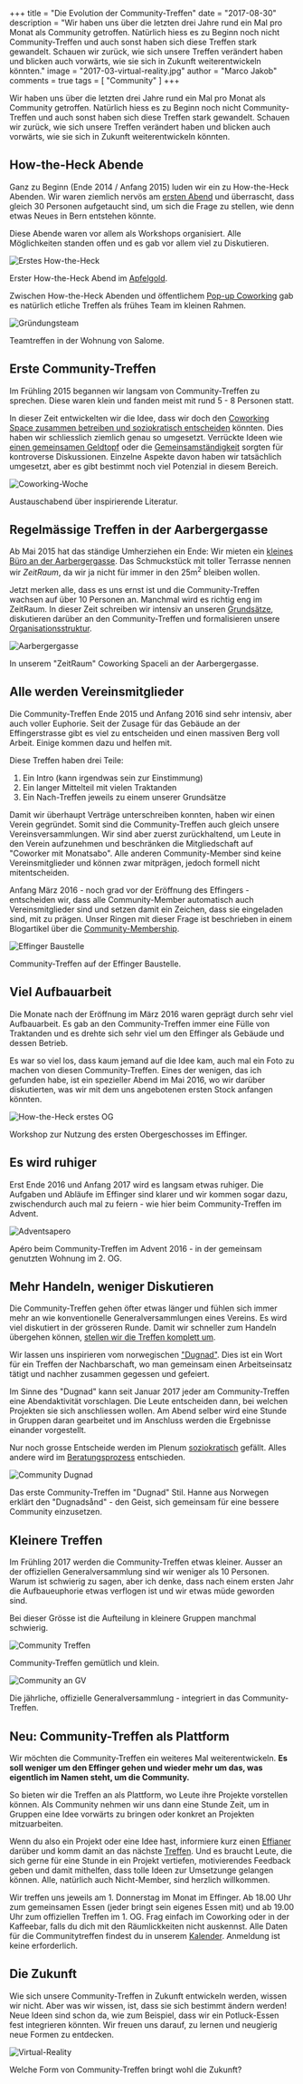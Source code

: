 +++
title = "Die Evolution der Community-Treffen"
date = "2017-08-30"
description = "Wir haben uns über die letzten drei Jahre rund ein Mal pro Monat als Community getroffen. Natürlich hiess es zu Beginn noch nicht Community-Treffen und auch sonst haben sich diese Treffen stark gewandelt. Schauen wir zurück, wie sich unsere Treffen verändert haben und blicken auch vorwärts, wie sie sich in Zukunft weiterentwickeln könnten."
image = "2017-03-virtual-reality.jpg"
author = "Marco Jakob"
comments = true
tags = [ "Community" ]
+++

<div class="lead">
Wir haben uns über die letzten drei Jahre rund ein Mal pro Monat als Community getroffen. Natürlich hiess es zu Beginn noch nicht Community-Treffen und auch sonst haben sich diese Treffen stark gewandelt. Schauen wir zurück, wie sich unsere Treffen verändert haben und blicken auch vorwärts, wie sie sich in Zukunft weiterentwickeln könnten.
</div>


## How-the-Heck Abende

Ganz zu Beginn (Ende 2014 / Anfang 2015) luden wir ein zu How-the-Heck Abenden. Wir waren ziemlich nervös am [ersten Abend](/blog/how-the-heck/) und überrascht, dass gleich 30 Personen aufgetaucht sind, um sich die Frage zu stellen, wie denn etwas Neues in Bern entstehen könnte.

Diese Abende waren vor allem als Workshops organisiert. Alle Möglichkeiten standen offen und es gab vor allem viel zu Diskutieren.

![Erstes How-the-Heck](2014-11-erstes-how-the-heck.jpg)

<p class="image-caption">
  Erster How-the-Heck Abend im <a href="http://www.apfelgold.ch">Apfelgold</a>.
</p>


Zwischen How-the-Heck Abenden und öffentlichem [Pop-up Coworking](/blog/erstes-popup-coworking/) gab es natürlich etliche Treffen als frühes Team im kleinen Rahmen.

![Gründungsteam](2014-12-team-treffen.jpg)

<p class="image-caption">
  Teamtreffen in der Wohnung von Salome.
</p>


## Erste Community-Treffen

Im Frühling 2015 begannen wir langsam von Community-Treffen zu sprechen. Diese waren klein und fanden meist mit rund 5 - 8 Personen statt.

In dieser Zeit entwickelten wir die Idee, dass wir doch den [Coworking Space zusammen betreiben und soziokratisch entscheiden](/blog/coworking-space-zusammen-betreiben/) könnten. Dies haben wir schliesslich ziemlich genau so umgesetzt. Verrückte Ideen wie [einen gemeinsamen Geldtopf](/blog/gemeinsamstaendigkeit/) oder die [Gemeinsamständigkeit](/blog/absurde-idee-gemeinsamstaendigkeit/) sorgten für kontroverse Diskussionen. Einzelne Aspekte davon haben wir tatsächlich umgesetzt, aber es gibt bestimmt noch viel Potenzial in diesem Bereich.

![Coworking-Woche](2015-02-coworking-woche.jpg)

<p class="image-caption">
  Austauschabend über inspirierende Literatur.
</p>


## Regelmässige Treffen in der Aarbergergasse

Ab Mai 2015 hat das ständige Umherziehen ein Ende: Wir mieten ein [kleines Büro an der Aarbergergasse](/blog/aarbergergasse-es-geht-los/). Das Schmuckstück mit toller Terrasse nennen wir *ZeitRaum*, da wir ja nicht für immer in den 25m<sup>2</sup> bleiben wollen.

Jetzt merken alle, dass es uns ernst ist und die Community-Treffen wachsen auf über 10 Personen an. Manchmal wird es richtig eng im ZeitRaum. In dieser Zeit schreiben wir intensiv an unseren [Grundsätze](/blog/grundsaetze/), diskutieren darüber an den Community-Treffen und formalisieren unsere [Organisationsstruktur](/blog/organisation/).

![Aarbergergasse](2015-11-aarbergergasse.jpg)

<p class="image-caption">
  In unserem "ZeitRaum" Coworking Spaceli an der Aarbergergasse.
</p>


## Alle werden Vereinsmitglieder

Die Community-Treffen Ende 2015 und Anfang 2016 sind sehr intensiv, aber auch voller Euphorie. Seit der Zusage für das Gebäude an der Effingerstrasse gibt es viel zu entscheiden und einen massiven Berg voll Arbeit. Einige kommen dazu und helfen mit.

Diese Treffen haben drei Teile:

1. Ein Intro (kann irgendwas sein zur Einstimmung)
2. Ein langer Mittelteil mit vielen Traktanden
3. Ein Nach-Treffen jeweils zu einem unserer Grundsätze

Damit wir überhaupt Verträge unterschreiben konnten, haben wir einen Verein gegründet. Somit sind die Community-Treffen auch gleich unsere Vereinsversammlungen. Wir sind aber zuerst zurückhaltend, um Leute in den Verein aufzunehmen und beschränken die Mitgliedschaft auf "Coworker mit Monatsabo". Alle anderen Community-Member sind keine Vereinsmitglieder und können zwar mitprägen, jedoch formell nicht mitentscheiden.

Anfang März 2016 - noch grad vor der Eröffnung des Effingers - entscheiden wir, dass alle Community-Member automatisch auch Vereinsmitglieder sind und setzen damit ein Zeichen, dass sie eingeladen sind, mit zu prägen. Unser Ringen mit dieser Frage ist beschrieben in einem Blogartikel über die [Community-Membership](/blog/community-membership/).

![Effinger Baustelle](2016-02-community-treffen-effinger-baustelle.jpg)

<p class="image-caption">
  Community-Treffen auf der Effinger Baustelle.
</p>


## Viel Aufbauarbeit

Die Monate nach der Eröffnung im März 2016 waren geprägt durch sehr viel Aufbauarbeit. Es gab an den Community-Treffen immer eine Fülle von Traktanden und es drehte sich sehr viel um den Effinger als Gebäude und dessen Betrieb.

Es war so viel los, dass kaum jemand auf die Idee kam, auch mal ein Foto <i class="fa fa-camera"></i> zu machen von diesen Community-Treffen. Eines der wenigen, das ich gefunden habe, ist ein spezieller Abend im Mai 2016, wo wir darüber diskutierten, was wir mit dem uns angebotenen ersten Stock anfangen könnten.

![How-the-Heck erstes OG](2016-05-how-the-heck-erstes-og.jpg)

<p class="image-caption">
  Workshop zur Nutzung des ersten Obergeschosses im Effinger.
</p>


## Es wird ruhiger

Erst Ende 2016 und Anfang 2017 wird es langsam etwas ruhiger. Die Aufgaben und Abläufe im Effinger sind klarer und wir kommen sogar dazu, zwischendurch auch mal zu feiern - wie hier beim Community-Treffen im Advent.

![Adventsapero](2016-12-adventsapero.jpg)

<p class="image-caption">
  Apéro beim Community-Treffen im Advent 2016 - in der gemeinsam genutzten Wohnung im 2. OG.
</p>


## Mehr Handeln, weniger Diskutieren

Die Community-Treffen gehen öfter etwas länger und fühlen sich immer mehr an wie konventionelle Generalversammlungen eines Vereins. Es wird viel diskutiert in der grösseren Runde. Damit wir schneller zum Handeln übergehen können, [stellen wir die Treffen komplett um](/blog/community-treffen-als-dugnad/).

Wir lassen uns inspirieren vom norwegischen ["Dugnad"](https://en.wikipedia.org/wiki/Communal_work#Norway). Dies ist ein Wort für ein Treffen der Nachbarschaft, wo man gemeinsam einen Arbeitseinsatz tätigt und nachher zusammen gegessen und gefeiert.

Im Sinne des "Dugnad" kann seit Januar 2017 jeder am Community-Treffen eine Abendaktivität vorschlagen. Die Leute entscheiden dann, bei welchen Projekten sie sich anschliessen wollen. Am Abend selber wird eine Stunde in Gruppen daran gearbeitet und im Anschluss werden die Ergebnisse einander vorgestellt.

Nur noch grosse Entscheide werden im Plenum [soziokratisch](/organisation/soziokratie/) gefällt. Alles andere wird im [Beratungsprozess](/organisation/) entschieden.

![Community Dugnad](2017-01-community-dugnad.jpg)

<p class="image-caption">
  Das erste Community-Treffen im "Dugnad" Stil. Hanne aus Norwegen erklärt den "Dugnadsånd" - den Geist, sich gemeinsam für eine bessere Community einzusetzen.
</p>


## Kleinere Treffen

Im Frühling 2017 werden die Community-Treffen etwas kleiner. Ausser an der offiziellen Generalversammlung sind wir weniger als 10 Personen. Warum ist schwierig zu sagen, aber ich denke, dass nach einem ersten Jahr die Aufbaueuphorie etwas verflogen ist und wir etwas müde geworden sind.

Bei dieser Grösse ist die Aufteilung in kleinere Gruppen manchmal schwierig.

![Community Treffen](2017-03-community-treffen.jpg)

<p class="image-caption">
  Community-Treffen gemütlich und klein.
</p>

![Community an GV](2017-04-community-gv.jpg)

<p class="image-caption">
  Die jährliche, offizielle Generalversammlung - integriert in das Community-Treffen.
</p>


## Neu: Community-Treffen als Plattform

Wir möchten die Community-Treffen ein weiteres Mal weiterentwickeln. **Es soll weniger um den Effinger gehen und wieder mehr um das, was eigentlich im Namen steht, um die Community.**

So bieten wir die Treffen an als Plattform, wo Leute ihre Projekte vorstellen können. Als Community nehmen wir uns dann eine Stunde Zeit, um in Gruppen eine Idee vorwärts zu bringen oder konkret an Projekten mitzuarbeiten.

Wenn du also ein Projekt oder eine Idee hast, informiere kurz einen [Effianer](/ueber/) darüber und komm damit an das nächste [Treffen](/events/). Und es braucht Leute, die sich gerne für eine Stunde in ein Projekt vertiefen, motivierendes Feedback geben und damit mithelfen, dass tolle Ideen zur Umsetzunge gelangen können. Alle, natürlich auch Nicht-Member, sind herzlich willkommen.

Wir treffen uns jeweils am 1. Donnerstag im Monat im Effinger. Ab 18.00 Uhr zum gemeinsamen Essen (jeder bringt sein eigenes Essen mit) und ab 19.00 Uhr zum offiziellen Treffen im 1. OG. Frag einfach im Coworking oder in der Kaffeebar, falls du dich mit den Räumlickkeiten nicht auskennst. Alle Daten für die Communitytreffen findest du in unserem [Kalender](/events/). Anmeldung ist keine erforderlich.


## Die Zukunft

Wie sich unsere Community-Treffen in Zukunft entwickeln werden, wissen wir nicht. Aber was wir wissen, ist, dass sie sich bestimmt ändern werden! Neue Ideen sind schon da, wie zum Beispiel, dass wir ein Potluck-Essen fest integrieren könnten. Wir freuen uns darauf, zu lernen und neugierig neue Formen zu entdecken.

![Virtual-Reality](2017-03-virtual-reality.jpg)

<p class="image-caption">
  Welche Form von Community-Treffen bringt wohl die Zukunft?
</p>
